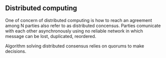 ## Distributed computing

One of concern of distributed computing is how to reach an agreement among N parties also refer to as distributed concensus. Parties comunicate with each other asynchronously using no reliable network in which message can be lost, duplicated, reordered.

Algorithm solving distributed consensus relies on quorums to make decisions.


